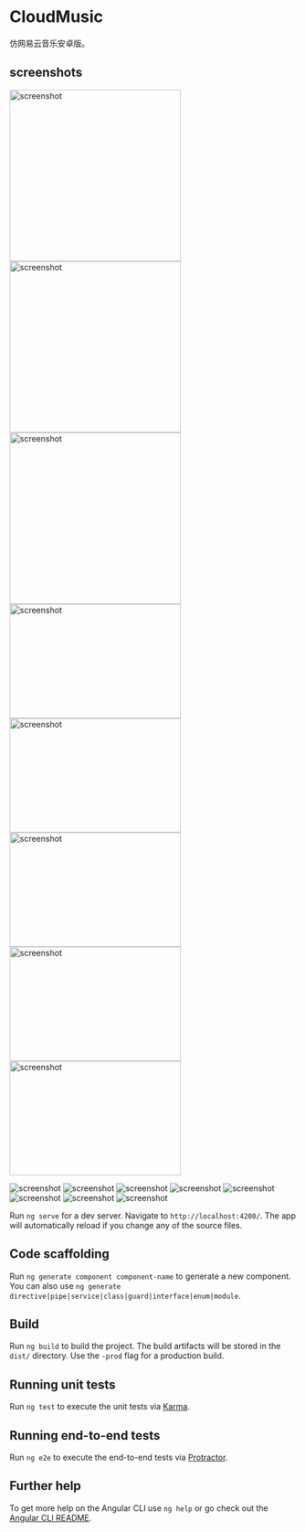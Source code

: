 # CloudMusic

仿网易云音乐安卓版。

## screenshots
 <img src="https://github.com/snhwv/myCloudMusic-app/raw/master/screenshot/20180306215157.png" width = "300" alt="screenshot"/>
 <img src="https://github.com/snhwv/myCloudMusic-app/raw/master/screenshot/20180306215157.png" width = "300" alt="screenshot"/>
 <img src="https://github.com/snhwv/myCloudMusic-app/raw/master/screenshot/20180306215157.png" width = "300" alt="screenshot"/>
 <img src="https://github.com/snhwv/myCloudMusic-app/raw/master/screenshot/20180306215157.png" width = "300" height = "200" alt="screenshot"/>
 <img src="https://github.com/snhwv/myCloudMusic-app/raw/master/screenshot/20180306215157.png" width = "300" height = "200" alt="screenshot"/>
 <img src="https://github.com/snhwv/myCloudMusic-app/raw/master/screenshot/20180306215157.png" width = "300" height = "200" alt="screenshot"/>
 <img src="https://github.com/snhwv/myCloudMusic-app/raw/master/screenshot/20180306215157.png" width = "300" height = "200" alt="screenshot"/>
 <img src="https://github.com/snhwv/myCloudMusic-app/raw/master/screenshot/20180306215157.png" width = "300" height = "200" alt="screenshot"/>
 
![screenshot](https://github.com/snhwv/myCloudMusic-app/raw/master/screenshot/20180306215157.png)
![screenshot](https://github.com/snhwv/myCloudMusic-app/raw/master/screenshot/20180306215244.png)
![screenshot](https://github.com/snhwv/myCloudMusic-app/raw/master/screenshot/20180306215400.png)
![screenshot](https://github.com/snhwv/myCloudMusic-app/raw/master/screenshot/20180306215559.png)
![screenshot](https://github.com/snhwv/myCloudMusic-app/raw/master/screenshot/20180306215635.png)
![screenshot](https://github.com/snhwv/myCloudMusic-app/raw/master/screenshot/20180306215746.png)
![screenshot](https://github.com/snhwv/myCloudMusic-app/raw/master/screenshot/20180306215808.png)
![screenshot](https://github.com/snhwv/myCloudMusic-app/raw/master/screenshot/20180306215851.png)

Run `ng serve` for a dev server. Navigate to `http://localhost:4200/`. The app will automatically reload if you change any of the source files.

## Code scaffolding

Run `ng generate component component-name` to generate a new component. You can also use `ng generate directive|pipe|service|class|guard|interface|enum|module`.

## Build

Run `ng build` to build the project. The build artifacts will be stored in the `dist/` directory. Use the `-prod` flag for a production build.

## Running unit tests

Run `ng test` to execute the unit tests via [Karma](https://karma-runner.github.io).

## Running end-to-end tests

Run `ng e2e` to execute the end-to-end tests via [Protractor](http://www.protractortest.org/).

## Further help

To get more help on the Angular CLI use `ng help` or go check out the [Angular CLI README](https://github.com/angular/angular-cli/blob/master/README.md).

